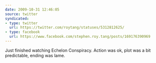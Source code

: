 ```yaml
---
date: 2009-10-31 12:46:05
source: twitter
syndicated:
- type: twitter
  url: https://twitter.com/roytang/statuses/5312812625/
- type: facebook
  url: https://www.facebook.com/stephen.roy.tang/posts/169176390969
---
```


Just finished watching Echelon Conspiracy. Action was ok, plot was a bit predictable, ending was lame.